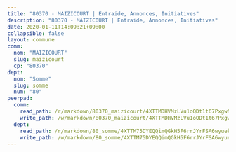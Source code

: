 ```yaml
---
title: "80370 - MAIZICOURT | Entraide, Annonces, Initiatives"
description: "80370 - MAIZICOURT | Entraide, Annonces, Initiatives"
date: 2020-01-11T14:09:21+09:00
collapsible: false
layout: commune
comm:
  nom: "MAIZICOURT"
  slug: maizicourt
  cp: "80370"
dept:
  nom: "Somme"
  slug: somme
  num: "80"
peerpad:
  comm:
    read_path: /r/markdown/80370_maizicourt/4XTTMDHVMzLVu1oQDt1t67PxgwNfJKrueVLeS6Akm7h6LXAnx
    write_path: /w/markdown/80370_maizicourt/4XTTMDHVMzLVu1oQDt1t67PxgwNfJKrueVLeS6Akm7h6LXAnx-K3TgUaaNmVGdZE19QJLQWou1wEsLDakZ8izuDDPVP517qm5J1cMuzWssuBuqW3Nz2dmzyjoKSZoccJHndimDQBu2eNH1QN95jztsaQ1drAXC8WScDGadXfZ4uQR5XBz7vvNrt5Ka
  dept:
    read_path: /r/markdown/80_somme/4XTTM75DYEQQimQGkH5F6rrJYrFSA6wyuekdgioEx7v45YjSw
    write_path: /w/markdown/80_somme/4XTTM75DYEQQimQGkH5F6rrJYrFSA6wyuekdgioEx7v45YjSw-K3TgTuB1DbUNHuFo9Fhh6JTUriPx8E5izGkmw9RSNTjUtMFPoZhqqp87szE8th3EytWSHGdhUuQUPjam8aJZh1SdH8pL3ibgUbMdNhU17kjAmSa49LMB2GjXvVwDVurE8mgce3XM
---
```



